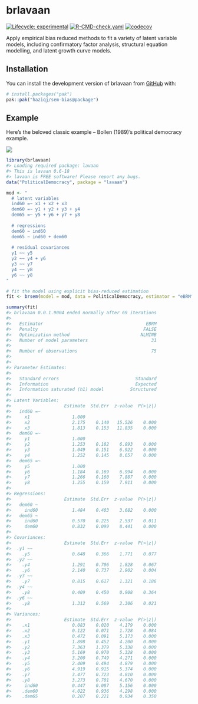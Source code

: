 
<!-- README.md is generated from README.Rmd. Please edit that file -->

# brlavaan

<!-- badges: start -->

[![Lifecycle:
experimental](https://img.shields.io/badge/lifecycle-experimental-orange.svg)](https://lifecycle.r-lib.org/articles/stages.html#experimental)
[![R-CMD-check.yaml](https://github.com/haziqj/sem-bias/actions/workflows/R-CMD-check.yaml/badge.svg?branch=package)](https://github.com/haziqj/sem-bias/actions/workflows/R-CMD-check.yaml)
[![codecov](https://codecov.io/gh/haziqj/sem-bias/graph/badge.svg?token=00UGXV3BMK)](https://codecov.io/gh/haziqj/sem-bias)
<!-- badges: end -->

Apply empirical bias reduced methods to fit a variety of latent variable
models, including confirmatory factor analysis, structural equation
modelling, and latent growth curve models.

## Installation

You can install the development version of brlavaan from
[GitHub](https://github.com/) with:

``` r
# install.packages("pak")
pak::pak("haziqj/sem-bias@package")
```

## Example

Here’s the beloved classic example – Bollen (1989)’s political democracy
example.

![](https://lavaan.ugent.be/figures/sem.png)

``` r
library(brlavaan)
#> Loading required package: lavaan
#> This is lavaan 0.6-18
#> lavaan is FREE software! Please report any bugs.
data("PoliticalDemocracy", package = "lavaan")

mod <- "
  # latent variables 
  ind60 =~ x1 + x2 + x3 
  dem60 =~ y1 + y2 + y3 + y4 
  dem65 =~ y5 + y6 + y7 + y8 
   
  # regressions
  dem60 ~ ind60 
  dem65 ~ ind60 + dem60 
  
  # residual covariances 
  y1 ~~ y5
  y2 ~~ y4 + y6 
  y3 ~~ y7 
  y4 ~~ y8
  y6 ~~ y8
"

# fit the model using explicit bias-reduced estimation
fit <- brsem(model = mod, data = PoliticalDemocracy, estimator = "eBRM") 

summary(fit)
#> brlavaan 0.0.1.9004 ended normally after 69 iterations
#> 
#>   Estimator                                       EBRM
#>   Penalty                                        FALSE
#>   Optimization method                           NLMINB
#>   Number of model parameters                        31
#> 
#>   Number of observations                            75
#> 
#> 
#> Parameter Estimates:
#> 
#>   Standard errors                             Standard
#>   Information                                 Expected
#>   Information saturated (h1) model          Structured
#> 
#> Latent Variables:
#>                    Estimate  Std.Err  z-value  P(>|z|)
#>   ind60 =~                                            
#>     x1                1.000                           
#>     x2                2.175    0.140   15.526    0.000
#>     x3                1.813    0.153   11.835    0.000
#>   dem60 =~                                            
#>     y1                1.000                           
#>     y2                1.253    0.182    6.893    0.000
#>     y3                1.049    0.151    6.922    0.000
#>     y4                1.252    0.145    8.657    0.000
#>   dem65 =~                                            
#>     y5                1.000                           
#>     y6                1.184    0.169    6.994    0.000
#>     y7                1.266    0.160    7.887    0.000
#>     y8                1.255    0.159    7.911    0.000
#> 
#> Regressions:
#>                    Estimate  Std.Err  z-value  P(>|z|)
#>   dem60 ~                                             
#>     ind60             1.484    0.403    3.682    0.000
#>   dem65 ~                                             
#>     ind60             0.570    0.225    2.537    0.011
#>     dem60             0.832    0.099    8.441    0.000
#> 
#> Covariances:
#>                    Estimate  Std.Err  z-value  P(>|z|)
#>  .y1 ~~                                               
#>    .y5                0.648    0.366    1.771    0.077
#>  .y2 ~~                                               
#>    .y4                1.291    0.706    1.828    0.067
#>    .y6                2.140    0.737    2.902    0.004
#>  .y3 ~~                                               
#>    .y7                0.815    0.617    1.321    0.186
#>  .y4 ~~                                               
#>    .y8                0.409    0.450    0.908    0.364
#>  .y6 ~~                                               
#>    .y8                1.312    0.569    2.306    0.021
#> 
#> Variances:
#>                    Estimate  Std.Err  z-value  P(>|z|)
#>    .x1                0.083    0.020    4.179    0.000
#>    .x2                0.122    0.071    1.728    0.084
#>    .x3                0.472    0.091    5.173    0.000
#>    .y1                1.898    0.452    4.200    0.000
#>    .y2                7.363    1.379    5.338    0.000
#>    .y3                5.169    0.970    5.328    0.000
#>    .y4                3.200    0.749    4.271    0.000
#>    .y5                2.409    0.494    4.879    0.000
#>    .y6                4.919    0.915    5.374    0.000
#>    .y7                3.477    0.723    4.810    0.000
#>    .y8                3.273    0.701    4.670    0.000
#>     ind60             0.447    0.087    5.156    0.000
#>    .dem60             4.022    0.936    4.298    0.000
#>    .dem65             0.207    0.221    0.934    0.350
```
